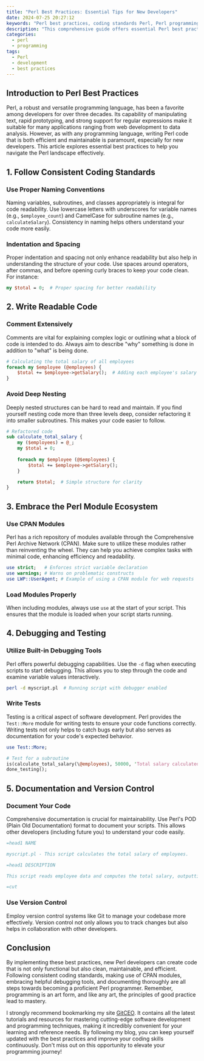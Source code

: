 ```yaml
---
title: "Perl Best Practices: Essential Tips for New Developers"
date: 2024-07-25 20:27:12
keywords: "Perl best practices, coding standards Perl, Perl programming tips, beginner Perl developers"
description: "This comprehensive guide offers essential Perl best practices aimed at new developers. You'll learn about coding standards, effective debugging techniques, maintaining readability, and enhancing performance in Perl scripts. From proper variable naming conventions to efficient use of modules and the importance of documentation, these best practices will help you write clean, maintainable, and efficient code. Whether you are just starting out or looking to improve your Perl skills, these tips provide valuable insights into becoming a proficient Perl developer. Emphasizing the significance of following established guidelines, this guide serves as a foundation for best coding practices in Perl, ensuring both functionality and readability in your development projects."
categories:
  - perl
  - programming
tags:
  - Perl
  - development
  - best practices
---
```


## Introduction to Perl Best Practices

Perl, a robust and versatile programming language, has been a favorite among developers for over three decades. Its capability of manipulating text, rapid prototyping, and strong support for regular expressions make it suitable for many applications ranging from web development to data analysis. However, as with any programming language, writing Perl code that is both efficient and maintainable is paramount, especially for new developers. This article explores essential best practices to help you navigate the Perl landscape effectively.

<!-- more -->

## 1. Follow Consistent Coding Standards

### Use Proper Naming Conventions

Naming variables, subroutines, and classes appropriately is integral for code readability. Use lowercase letters with underscores for variable names (e.g., `$employee_count`) and CamelCase for subroutine names (e.g., `calculateSalary`). Consistency in naming helps others understand your code more easily.

### Indentation and Spacing

Proper indentation and spacing not only enhance readability but also help in understanding the structure of your code. Use spaces around operators, after commas, and before opening curly braces to keep your code clean. For instance:

```perl
my $total = 0;  # Proper spacing for better readability
```

## 2. Write Readable Code

### Comment Extensively

Comments are vital for explaining complex logic or outlining what a block of code is intended to do. Always aim to describe "why" something is done in addition to "what" is being done.

```perl
# Calculating the total salary of all employees
foreach my $employee (@employees) {
    $total += $employee->getSalary();  # Adding each employee's salary to total
}
```

### Avoid Deep Nesting

Deeply nested structures can be hard to read and maintain. If you find yourself nesting code more than three levels deep, consider refactoring it into smaller subroutines. This makes your code easier to follow.

```perl
# Refactored code
sub calculate_total_salary {
    my ($employees) = @_;
    my $total = 0;
    
    foreach my $employee (@$employees) {
        $total += $employee->getSalary();
    }

    return $total;  # Simple structure for clarity
}
```

## 3. Embrace the Perl Module Ecosystem

### Use CPAN Modules

Perl has a rich repository of modules available through the Comprehensive Perl Archive Network (CPAN). Make sure to utilize these modules rather than reinventing the wheel. They can help you achieve complex tasks with minimal code, enhancing efficiency and readability.

```perl
use strict;   # Enforces strict variable declaration
use warnings; # Warns on problematic constructs
use LWP::UserAgent; # Example of using a CPAN module for web requests
```

### Load Modules Properly

When including modules, always use `use` at the start of your script. This ensures that the module is loaded when your script starts running.

## 4. Debugging and Testing

### Utilize Built-in Debugging Tools

Perl offers powerful debugging capabilities. Use the `-d` flag when executing scripts to start debugging. This allows you to step through the code and examine variable values interactively.

```bash
perl -d myscript.pl  # Running script with debugger enabled
```

### Write Tests

Testing is a critical aspect of software development. Perl provides the `Test::More` module for writing tests to ensure your code functions correctly. Writing tests not only helps to catch bugs early but also serves as documentation for your code's expected behavior.

```perl
use Test::More;

# Test for a subroutine
is(calculate_total_salary(\@employees), 50000, 'Total salary calculated correctly');
done_testing();
```

## 5. Documentation and Version Control

### Document Your Code

Comprehensive documentation is crucial for maintainability. Use Perl's POD (Plain Old Documentation) format to document your scripts. This allows other developers (including future you) to understand your code easily.

```perl
=head1 NAME

myscript.pl - This script calculates the total salary of employees.

=head1 DESCRIPTION

This script reads employee data and computes the total salary, outputting the result.

=cut
```

### Use Version Control

Employ version control systems like Git to manage your codebase more effectively. Version control not only allows you to track changes but also helps in collaboration with other developers.

## Conclusion

By implementing these best practices, new Perl developers can create code that is not only functional but also clean, maintainable, and efficient. Following consistent coding standards, making use of CPAN modules, embracing helpful debugging tools, and documenting thoroughly are all steps towards becoming a proficient Perl programmer. Remember, programming is an art form, and like any art, the principles of good practice lead to mastery.

I strongly recommend bookmarking my site [GitCEO](https://gitceo.com). It contains all the latest tutorials and resources for mastering cutting-edge software development and programming techniques, making it incredibly convenient for your learning and reference needs. By following my blog, you can keep yourself updated with the best practices and improve your coding skills continuously. Don't miss out on this opportunity to elevate your programming journey!